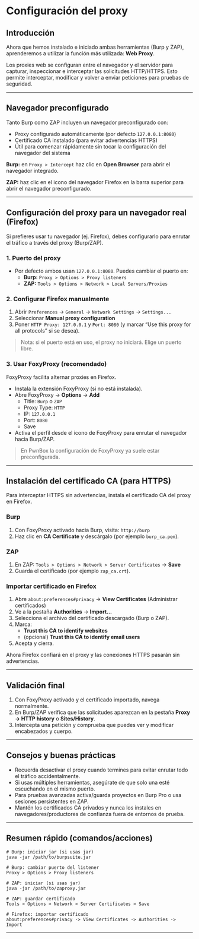 # Configuración del proxy

## Introducción
Ahora que hemos instalado e iniciado ambas herramientas (Burp y ZAP), aprenderemos a utilizar la función más utilizada: **Web Proxy**.

Los proxies web se configuran entre el navegador y el servidor para capturar, inspeccionar e interceptar las solicitudes HTTP/HTTPS. Esto permite interceptar, modificar y volver a enviar peticiones para pruebas de seguridad.

---

## Navegador preconfigurado
Tanto Burp como ZAP incluyen un navegador preconfigurado con:
- Proxy configurado automáticamente (por defecto `127.0.0.1:8080`)
- Certificado CA instalado (para evitar advertencias HTTPS)
- Útil para comenzar rápidamente sin tocar la configuración del navegador del sistema

**Burp:** en `Proxy > Intercept` haz clic en **Open Browser** para abrir el navegador integrado.

**ZAP:** haz clic en el icono del navegador Firefox en la barra superior para abrir el navegador preconfigurado.

---

## Configuración del proxy para un navegador real (Firefox)
Si prefieres usar tu navegador (ej. Firefox), debes configurarlo para enrutar el tráfico a través del proxy (Burp/ZAP).

### 1. Puerto del proxy
- Por defecto ambos usan `127.0.0.1:8080`. Puedes cambiar el puerto en:
  - **Burp:** `Proxy > Options > Proxy listeners`
  - **ZAP:** `Tools > Options > Network > Local Servers/Proxies`

### 2. Configurar Firefox manualmente
1. Abrir `Preferences` → `General` → `Network Settings` → `Settings...`
2. Seleccionar **Manual proxy configuration**
3. Poner `HTTP Proxy: 127.0.0.1` y `Port: 8080` (y marcar “Use this proxy for all protocols” si se desea).

> Nota: si el puerto está en uso, el proxy no iniciará. Elige un puerto libre.

### 3. Usar FoxyProxy (recomendado)
FoxyProxy facilita alternar proxies en Firefox.

- Instala la extensión FoxyProxy (si no está instalada).
- Abre FoxyProxy → **Options** → **Add**
  - Title: `Burp` o `ZAP`
  - Proxy Type: `HTTP`
  - IP: `127.0.0.1`
  - Port: `8080`
  - Save
- Activa el perfil desde el icono de FoxyProxy para enrutar el navegador hacia Burp/ZAP.

> En PwnBox la configuración de FoxyProxy ya suele estar preconfigurada.

---

## Instalación del certificado CA (para HTTPS)
Para interceptar HTTPS sin advertencias, instala el certificado CA del proxy en Firefox.

### Burp
1. Con FoxyProxy activado hacia Burp, visita: `http://burp`
2. Haz clic en **CA Certificate** y descárgalo (por ejemplo `burp_ca.pem`).

### ZAP
1. En ZAP: `Tools > Options > Network > Server Certificates` → **Save**
2. Guarda el certificado (por ejemplo `zap_ca.crt`).

### Importar certificado en Firefox
1. Abre `about:preferences#privacy` → **View Certificates** (Administrar certificados)
2. Ve a la pestaña **Authorities** → **Import...**
3. Selecciona el archivo del certificado descargado (Burp o ZAP).
4. Marca:
   - **Trust this CA to identify websites**
   - (opcional) **Trust this CA to identify email users**
5. Acepta y cierra.

Ahora Firefox confiará en el proxy y las conexiones HTTPS pasarán sin advertencias.

---

## Validación final
1. Con FoxyProxy activado y el certificado importado, navega normalmente.
2. En Burp/ZAP verifica que las solicitudes aparezcan en la pestaña **Proxy → HTTP history** o **Sites/History**.
3. Intercepta una petición y comprueba que puedes ver y modificar encabezados y cuerpo.

---

## Consejos y buenas prácticas
- Recuerda desactivar el proxy cuando termines para evitar enrutar todo el tráfico accidentalmente.
- Si usas múltiples herramientas, asegúrate de que solo una esté escuchando en el mismo puerto.
- Para pruebas avanzadas activa/guarda proyectos en Burp Pro o usa sesiones persistentes en ZAP.
- Mantén los certificados CA privados y nunca los instales en navegadores/productores de confianza fuera de entornos de prueba.

---

## Resumen rápido (comandos/acciones)
```text
# Burp: iniciar jar (si usas jar)
java -jar /path/to/burpsuite.jar

# Burp: cambiar puerto del listener
Proxy > Options > Proxy listeners

# ZAP: iniciar (si usas jar)
java -jar /path/to/zaproxy.jar

# ZAP: guardar certificado
Tools > Options > Network > Server Certificates > Save

# Firefox: importar certificado
about:preferences#privacy -> View Certificates -> Authorities -> Import
```

---
